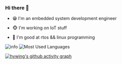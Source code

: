 ### Hi there 👋

- 😁 I'm an embedded system development engineer

- 🐵 I'm working on IoT stuff

- 👀 I'm good at rtos && linux programming

![info](https://github-readme-stats.vercel.app/api?username=hywing&show_icons=true&count_private=true&theme=dark)
![Most Used Languages](https://github-readme-stats.vercel.app/api/top-langs/?username=hywing&theme=dar&layout=compact)

[![hywing's github activity graph](https://github-readme-activity-graph.vercel.app/graph?username=hywing&theme=xcode)](https://github.com/ashutosh00710/github-readme-activity-graph)



<!--
**hywing/hywing** is a ✨ _special_ ✨ repository because its `README.md` (this file) appears on your GitHub profile.

Here are some ideas to get you started:

- 🔭 I’m currently working on ...
- 🌱 I’m currently learning ...
- 👯 I’m looking to collaborate on ...
- 🤔 I’m looking for help with ...
- 💬 Ask me about ...
- 📫 How to reach me: ...
- 😄 Pronouns: ...
- ⚡ Fun fact: ...
-->
